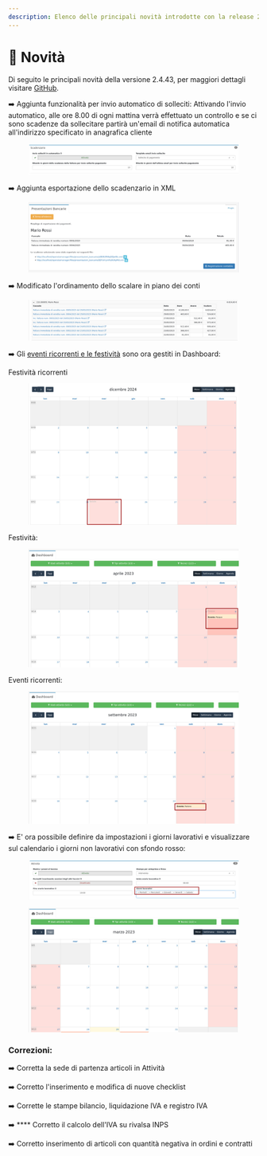 ```yaml
---
description: Elenco delle principali novità introdotte con la release 2.4.43.
---
```


# 📣 Novità

Di seguito le principali novità della versione 2.4.43, per maggiori dettagli visitare [GitHub](https://github.com/devcode-it/openstamanager).

➡️ Aggiunta funzionalità per invio automatico di solleciti: Attivando l'invio automatico, alle ore 8.00 di ogni mattina verrà effettuato un controllo e se ci sono scadenze da sollecitare partirà un'email di notifica automatica all'indirizzo specificato in anagrafica cliente

<figure><img src=".gitbook/assets/immagine (132).png" alt=""><figcaption></figcaption></figure>

➡️ Aggiunta esportazione dello scadenzario in XML

<figure><img src=".gitbook/assets/immagine (4).png" alt=""><figcaption></figcaption></figure>

➡️  Modificato l'ordinamento dello scalare in piano dei conti

<figure><img src=".gitbook/assets/immagine (1) (1).png" alt=""><figcaption></figcaption></figure>

➡️  Gli [eventi ricorrenti e le festività](openstamanager/modules/strumenti/tabelle/eventi.md) sono ora gestiti in Dashboard:

Festività ricorrenti

<figure><img src=".gitbook/assets/immagine (1).png" alt=""><figcaption></figcaption></figure>

Festività:

<figure><img src=".gitbook/assets/immagine (3).png" alt=""><figcaption></figcaption></figure>

Eventi ricorrenti:

<figure><img src=".gitbook/assets/immagine (2).png" alt=""><figcaption></figcaption></figure>

➡️ E' ora possibile definire da impostazioni i giorni lavorativi e visualizzare sul calendario i giorni non lavorativi con sfondo rosso:

<figure><img src=".gitbook/assets/immagine (5).png" alt=""><figcaption></figcaption></figure>

<figure><img src=".gitbook/assets/immagine.png" alt=""><figcaption></figcaption></figure>

### Correzioni:

➡️  Corretta la sede di partenza articoli in Attività

➡️  Corretto l'inserimento e modifica di nuove checklist

➡️  Corrette le stampe bilancio, liquidazione IVA e registro IVA

➡️ **** Corretto il calcolo dell'IVA su rivalsa INPS

➡️ Corretto inserimento di articoli con quantità negativa in ordini e contratti
